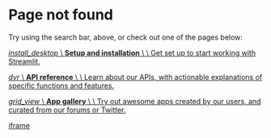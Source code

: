# Page not found

Try using the search bar, above, or check out one of the pages below:

[_install\_desktop_ \\
**Setup and installation** \\
\\
Get set up to start working with Streamlit.](https://docs.streamlit.io/get-started/installation)

[_dvr_ \\
**API reference** \\
\\
Learn about our APIs, with actionable explanations of specific functions and features.](https://docs.streamlit.io/develop/api-reference)

[_grid\_view_ \\
**App gallery** \\
\\
Try out awesome apps created by our users, and curated from our forums or Twitter.](https://streamlit.io/gallery)

[iframe](https://www.google.com/recaptcha/enterprise/anchor?ar=1&k=6Lck4YwlAAAAAEIE1hR--varWp0qu9F-8-emQn2v&co=aHR0cHM6Ly9kb2NzLnN0cmVhbWxpdC5pbzo0NDM.&hl=en&v=J79K9xgfxwT6Syzx-UyWdD89&size=invisible&cb=2sjny51gjswp)